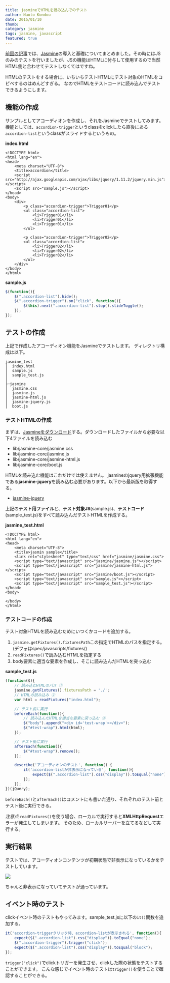 ```yaml
---
title: jasmineでHTMLを読み込んでのテスト
author: Naoto Kondou
date: 2015/01/10
thumb:
category: jasmine
tags: jasmine, javascript
featured: true
---
```


[前回の記事](./jasmine-basic.html)では、[Jasmine](http://jasmine.github.io/)の導入と基礎についてまとめました。その時にはJSのみのテストを行いましたが、JSの機能はHTMLに付与して使用するので当然HTML側と合わせてテストしなくてはですね。

HTMLのテストをする場合に、いちいちテストHTMLにテスト対象のHTMLをコピペするのはめんどすぎる。
なのでHTMLをテストコードに読み込んでテストできるようにします。

## 機能の作成
サンプルとしてアコーディオンを作成し、それをJasmineでテストしてみます。
機能としては、`accordion-trigger`というclassをclickしたら直後にある`accordion-list`というclassがスライドするというもの。

**index.html**

```
<!DOCTYPE html>
<html lang="en">
<head>
	<meta charset="UTF-8">
	<title>accordion</title>
	<script src="http://ajax.googleapis.com/ajax/libs/jquery/1.11.2/jquery.min.js"></script>
	<script src="sample.js"></script>
</head>
<body>
	<div>
		<p class="accordion-trigger">Trigger01</p>
		<ul class="accordion-list">
			<li>Trigger01</li>
			<li>Trigger01</li>
			<li>Trigger01</li>
		</ul>

		<p class="accordion-trigger">Trigger02</p>
		<ul class="accordion-list">
			<li>Trigger02</li>
			<li>Trigger02</li>
			<li>Trigger02</li>
		</ul>
	</div>
</body>
</html>
```

**sample.js**

```js
$(function(){
	$(".accordion-list").hide();
	$(".accordion-trigger").on("click", function(){
		$(this).next(".accordion-list").stop().slideToggle();
	});
});
```

## テストの作成
上記で作成したアコーディオン機能をJasmineでテストします。
ディレクトリ構成は以下。

```
jasmine_test
│  index.html
│  sample.js
│  sample_test.js
│
├─jasmine
│  jasmine.css
│  jasmine.js
│  jasmine-html.js
│  jasmine-jquery.js
│  boot.js
```

### テストHTMLの作成
まずは、[Jasmineをダウンロード](https://github.com/jasmine/jasmine)する。ダウンロードしたファイルから必要な以下4ファイルを読み込む

- lib/jasmine-core/jasmine.css
- lib/jasmine-core/jasmine.js
- lib/jasmine-core/jasmine-html.js
- lib/jasmine-core/boot.js

HTMLを読み込む機能はこれだけでは使えません。
jasmineのjquery用拡張機能である**jasmine-jquery**を読み込む必要があります。以下から最新版を取得する。

- [jasmine-jquery](https://github.com/velesin/jasmine-jquery/downloads)

上記の**テスト用ファイル**と、**テスト対象JS**(sample.js)、**テストコード**(sample_test.js)をすべて読み込んだテストHTMLを作成する。

**jasmine_test.html**

```
<!DOCTYPE html>
<html lang="en">
<head>
    <meta charset="UTF-8">
    <title>jasmin sample</title>
    <link rel="stylesheet" type="text/css" href="jasmine/jasmine.css">
    <script type="text/javascript" src="jasmine/jasmine.js"></script>
    <script type="text/javascript" src="jasmine/jasmine-html.js"></script>
    <script type="text/javascript" src="jasmine/boot.js"></script>
    <script type="text/javascript" src="sample.js"></script>
    <script type="text/javascript" src="sample_test.js"></script>
</head>
<body>

</body>
</html>
```

### テストコードの作成
テスト対象HTMLを読み込むためにいつくかコードを追加する。

1. `jasmine.getFixtures().fixturesPath`この指定でHTMLのパスを指定する。(デフォはspec/javascripts/fixtures/)
2. `readFixtures()`で読み込むHTMLを指定する
3. body要素に適当な要素を作成し、そこに読み込んだHTMLを突っ込む

**sample_test.js**

```js
(function($){
	// 読み込むHTMLのパス ①
	jasmine.getFixtures().fixturesPath = './';
	// HTMLの読み込み ②
	var html = readFixtures("index.html");

	// テスト前に実行
	beforeEach(function(){
		// 読み込んだHTMLを適当な要素に突っ込む ③
		$("body").append("<div id='test-wrap'></div>");
		$("#test-wrap").html(html);
	});

	// テスト後に実行
	afterEach(function(){
		$("#test-wrap").remove();
	});

	describe('アコーディオンのテスト', function() {
		it('accordion-listが非表示になっている', function(){
			expect($(".accordion-list").css("display")).toEqual("none");
		});
	});
})(jQuery);
```

`beforeEach()`と`afterEach()`はコメントにも書いた通り、それぞれのテスト前とテスト後に実行できる。

_注意点_
`readFixtures()`を使う場合、ローカルで実行すると**XMLHttpRequest**エラーが発生してしまいます。
そのため、ローカルサーバーを立てるなどして実行する。


## 実行結果
テストでは、アコーディオンコンテンツが初期状態で非表示になっているかをテストしています。

![](150110/jasmine01.png)

ちゃんと非表示になっていてテストが通っています。

## イベント時のテスト
clickイベント時のテストもやってみます。sample_test.jsに以下の`it()`関数を追加する。

```js
it('accordion-triggerクリック時、accordion-listが表示される', function(){
	expect($(".accordion-list").css("display")).toEqual("none");
	$(".accordion-trigger").trigger("click");
	expect($(".accordion-list").css("display")).toEqual("block");
});
```

`trigger("click")`でclickトリガーを発生させ、clickした際の状態をテストすることができます。
こんな感じでイベント時のテストは`trigger()`を使うことで確認することができる。
